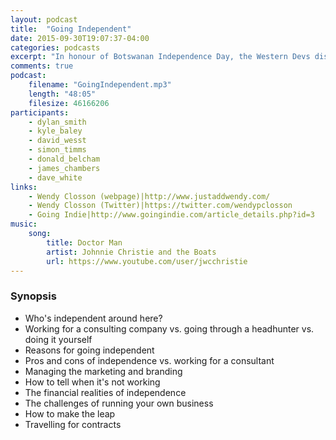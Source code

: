 ```yaml
---
layout: podcast
title:  "Going Independent"
date: 2015-09-30T19:07:37-04:00
categories: podcasts
excerpt: "In honour of Botswanan Independence Day, the Western Devs discuss going independent with special guest, Wendy Closson"
comments: true
podcast: 
    filename: "GoingIndependent.mp3"
    length: "48:05"
    filesize: 46166206
participants: 
    - dylan_smith
    - kyle_baley
    - david_wesst
    - simon_timms
    - donald_belcham
    - james_chambers
    - dave_white
links:
    - Wendy Closson (webpage)|http://www.justaddwendy.com/
    - Wendy Closson (Twitter)|https://twitter.com/wendypclosson
    - Going Indie|http://www.goingindie.com/article_details.php?id=3
music:
    song:
        title: Doctor Man
        artist: Johnnie Christie and the Boats
        url: https://www.youtube.com/user/jwcchristie
---
```


### Synopsis

* Who's independent around here?
* Working for a consulting company vs. going through a headhunter vs. doing it yourself
* Reasons for going independent
* Pros and cons of independence vs. working for a consultant
* Managing the marketing and branding
* How to tell when it's not working
* The financial realities of independence
* The challenges of running your own business
* How to make the leap
* Travelling for contracts
